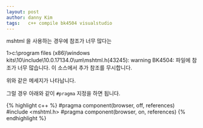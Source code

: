 ```yaml
---
layout: post
author: danny Kim
tags:	c++ compile bk4504 visualstudio
---
```


mshtml 을 사용하는 경우에 참조가 너무 많다는

1>c:\program files (x86)\windows kits\10\include\10.0.17134.0\um\mshtml.h(43245): warning BK4504: 파일에 참조가 너무 많습니다. 이 소스에서 추가 참조를 무시합니다.

위와 같은 메세지가 나타납니다.

그럴 경우 아래와 같이 `#pragma` 지정을 하면 됩니다.

{% highlight c++ %}
#pragma component(browser, off, references)
#include <mshtml.h>
#pragma component(browser, on, references)
{% endhighlight %}
